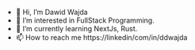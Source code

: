 - 👋 Hi, I’m Dawid Wajda
- 👀 I’m interested in FullStack Programming.
- 🌱 I’m currently learning NextJs, Rust.
- 📫 How to reach me https://linkedin/com/in/ddwajda

<!---
DaW888/DaW888 is a ✨ special ✨ repository because its `README.md` (this file) appears on your GitHub profile.
You can click the Preview link to take a look at your changes.
--->

